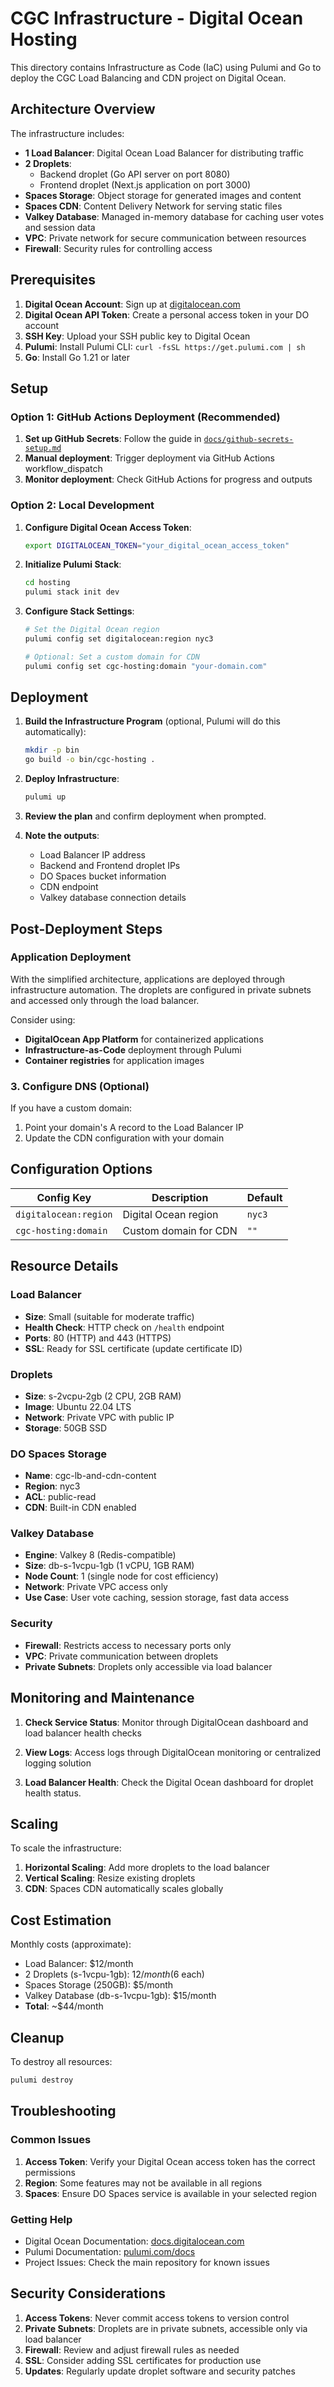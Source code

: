 # CGC Infrastructure - Digital Ocean Hosting

This directory contains Infrastructure as Code (IaC) using Pulumi and Go to deploy the CGC Load Balancing and CDN project on Digital Ocean.

## Architecture Overview

The infrastructure includes:

- **1 Load Balancer**: Digital Ocean Load Balancer for distributing traffic
- **2 Droplets**:
  - Backend droplet (Go API server on port 8080)
  - Frontend droplet (Next.js application on port 3000)
- **Spaces Storage**: Object storage for generated images and content
- **Spaces CDN**: Content Delivery Network for serving static files
- **Valkey Database**: Managed in-memory database for caching user votes and session data
- **VPC**: Private network for secure communication between resources
- **Firewall**: Security rules for controlling access

## Prerequisites

1. **Digital Ocean Account**: Sign up at [digitalocean.com](https://www.digitalocean.com)
2. **Digital Ocean API Token**: Create a personal access token in your DO account
3. **SSH Key**: Upload your SSH public key to Digital Ocean
4. **Pulumi**: Install Pulumi CLI: `curl -fsSL https://get.pulumi.com | sh`
5. **Go**: Install Go 1.21 or later

## Setup

### Option 1: GitHub Actions Deployment (Recommended)

1. **Set up GitHub Secrets**: Follow the guide in [`docs/github-secrets-setup.md`](docs/github-secrets-setup.md)
2. **Manual deployment**: Trigger deployment via GitHub Actions workflow_dispatch
3. **Monitor deployment**: Check GitHub Actions for progress and outputs

### Option 2: Local Development

1. **Configure Digital Ocean Access Token**:
   ```bash
   export DIGITALOCEAN_TOKEN="your_digital_ocean_access_token"
   ```

2. **Initialize Pulumi Stack**:
   ```bash
   cd hosting
   pulumi stack init dev
   ```

3. **Configure Stack Settings**:
   ```bash
   # Set the Digital Ocean region
   pulumi config set digitalocean:region nyc3

   # Optional: Set a custom domain for CDN
   pulumi config set cgc-hosting:domain "your-domain.com"
   ```

## Deployment

1. **Build the Infrastructure Program** (optional, Pulumi will do this automatically):
   ```bash
   mkdir -p bin
   go build -o bin/cgc-hosting .
   ```

2. **Deploy Infrastructure**:
   ```bash
   pulumi up
   ```

3. **Review the plan** and confirm deployment when prompted.

4. **Note the outputs**:
   - Load Balancer IP address
   - Backend and Frontend droplet IPs
   - DO Spaces bucket information
   - CDN endpoint
   - Valkey database connection details

## Post-Deployment Steps

### Application Deployment

With the simplified architecture, applications are deployed through infrastructure automation. The droplets are configured in private subnets and accessed only through the load balancer.

Consider using:
- **DigitalOcean App Platform** for containerized applications
- **Infrastructure-as-Code** deployment through Pulumi
- **Container registries** for application images

### 3. Configure DNS (Optional)

If you have a custom domain:
1. Point your domain's A record to the Load Balancer IP
2. Update the CDN configuration with your domain

## Configuration Options

| Config Key | Description | Default |
|------------|-------------|---------|
| `digitalocean:region` | Digital Ocean region | `nyc3` |
| `cgc-hosting:domain` | Custom domain for CDN | `""` |

## Resource Details

### Load Balancer
- **Size**: Small (suitable for moderate traffic)
- **Health Check**: HTTP check on `/health` endpoint
- **Ports**: 80 (HTTP) and 443 (HTTPS)
- **SSL**: Ready for SSL certificate (update certificate ID)

### Droplets
- **Size**: s-2vcpu-2gb (2 CPU, 2GB RAM)
- **Image**: Ubuntu 22.04 LTS
- **Network**: Private VPC with public IP
- **Storage**: 50GB SSD

### DO Spaces Storage
- **Name**: cgc-lb-and-cdn-content
- **Region**: nyc3
- **ACL**: public-read
- **CDN**: Built-in CDN enabled

### Valkey Database
- **Engine**: Valkey 8 (Redis-compatible)
- **Size**: db-s-1vcpu-1gb (1 vCPU, 1GB RAM)
- **Node Count**: 1 (single node for cost efficiency)
- **Network**: Private VPC access only
- **Use Case**: User vote caching, session storage, fast data access

### Security
- **Firewall**: Restricts access to necessary ports only
- **VPC**: Private communication between droplets
- **Private Subnets**: Droplets only accessible via load balancer

## Monitoring and Maintenance

1. **Check Service Status**:
   Monitor through DigitalOcean dashboard and load balancer health checks

2. **View Logs**:
   Access logs through DigitalOcean monitoring or centralized logging solution

3. **Load Balancer Health**:
   Check the Digital Ocean dashboard for droplet health status.

## Scaling

To scale the infrastructure:

1. **Horizontal Scaling**: Add more droplets to the load balancer
2. **Vertical Scaling**: Resize existing droplets
3. **CDN**: Spaces CDN automatically scales globally

## Cost Estimation

Monthly costs (approximate):
- Load Balancer: $12/month
- 2 Droplets (s-1vcpu-1gb): $12/month ($6 each)
- Spaces Storage (250GB): $5/month
- Valkey Database (db-s-1vcpu-1gb): $15/month
- **Total**: ~$44/month

## Cleanup

To destroy all resources:
```bash
pulumi destroy
```

## Troubleshooting

### Common Issues

1. **Access Token**: Verify your Digital Ocean access token has the correct permissions
2. **Region**: Some features may not be available in all regions
3. **Spaces**: Ensure DO Spaces service is available in your selected region

### Getting Help

- Digital Ocean Documentation: [docs.digitalocean.com](https://docs.digitalocean.com)
- Pulumi Documentation: [pulumi.com/docs](https://www.pulumi.com/docs)
- Project Issues: Check the main repository for known issues

## Security Considerations

1. **Access Tokens**: Never commit access tokens to version control
2. **Private Subnets**: Droplets are in private subnets, accessible only via load balancer
3. **Firewall**: Review and adjust firewall rules as needed
4. **SSL**: Consider adding SSL certificates for production use
5. **Updates**: Regularly update droplet software and security patches